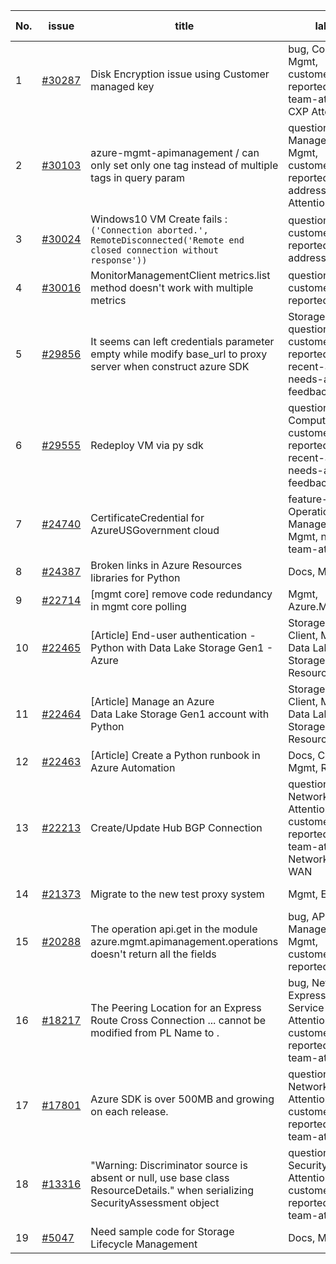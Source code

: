 | No. | issue | title | labels | assignees | bot advice | created date |
| ------ | ------ | ------ | ------ | ------ | ------ | :-----: |
|1|[#30287](https://github.com/Azure/azure-sdk-for-python/issues/30287)|Disk Encryption issue using Customer managed key|bug, Compute, Mgmt, customer-reported, needs-team-attention, CXP Attention|msyyc||2023-05-08|
|2|[#30103](https://github.com/Azure/azure-sdk-for-python/issues/30103)|azure-mgmt-apimanagement / can only set only one tag instead of multiple tags in query param|question, API Management, Mgmt, customer-reported, issue-addressed, CXP Attention|msyyc||2023-04-27|
|3|[#30024](https://github.com/Azure/azure-sdk-for-python/issues/30024)|Windows10 VM Create fails : `('Connection aborted.', RemoteDisconnected('Remote end closed connection without response'))`|question, Mgmt, customer-reported, issue-addressed|msyyc||2023-04-23|
|4|[#30016](https://github.com/Azure/azure-sdk-for-python/issues/30016)|MonitorManagementClient metrics.list method doesn't work with multiple metrics|question, Mgmt, customer-reported|msyyc|no reply > 7|2023-04-21|
|5|[#29856](https://github.com/Azure/azure-sdk-for-python/issues/29856)|It seems can left credentials parameter empty while modify base_url to proxy server when construct azure SDK|Storage, question, Mgmt, customer-reported, no-recent-activity, needs-author-feedback|msyyc||2023-04-12|
|6|[#29555](https://github.com/Azure/azure-sdk-for-python/issues/29555)|Redeploy VM via py sdk|question, Compute, Mgmt, customer-reported, no-recent-activity, needs-author-feedback|msyyc||2023-03-23|
|7|[#24740](https://github.com/Azure/azure-sdk-for-python/issues/24740)|CertificateCredential for AzureUSGovernment cloud|feature-request, Operations Management, Mgmt, needs-team-attention|msyyc, BigCat20196|new comment|2022-06-07|
|8|[#24387](https://github.com/Azure/azure-sdk-for-python/issues/24387)|Broken links in Azure Resources libraries for Python|Docs, Mgmt|scbedd, msyyc|new comment|2022-05-11|
|9|[#22714](https://github.com/Azure/azure-sdk-for-python/issues/22714)|[mgmt core] remove code redundancy in mgmt core polling|Mgmt, Azure.Mgmt.Core|msyyc|new issue|2022-01-21|
|10|[#22465](https://github.com/Azure/azure-sdk-for-python/issues/22465)|[Article] End-user authentication - Python with Data Lake Storage Gen1 - Azure|Storage, Docs, Client, Mgmt, Data Lake Storage Gen1, Resources|tasherif-msft, msyyc|no reply > 7|2022-01-12|
|11|[#22464](https://github.com/Azure/azure-sdk-for-python/issues/22464)|[Article] Manage an Azure Data Lake Storage Gen1 account with Python|Storage, Docs, Client, Mgmt, Data Lake Storage Gen1, Resources|tasherif-msft, msyyc|no reply > 7|2022-01-12|
|12|[#22463](https://github.com/Azure/azure-sdk-for-python/issues/22463)|[Article] Create a Python runbook in Azure Automation|Docs, Compute, Mgmt, Resources|msyyc|no reply > 7|2022-01-12|
|13|[#22213](https://github.com/Azure/azure-sdk-for-python/issues/22213)|Create/Update Hub BGP Connection|question, Network, Service Attention, Mgmt, customer-reported, needs-team-attention, Network - Virtual WAN|msyyc|new comment|2021-12-17|
|14|[#21373](https://github.com/Azure/azure-sdk-for-python/issues/21373)|Migrate to the new test proxy system|Mgmt, Epic, MQ|msyyc|no reply > 7|2021-10-22|
|15|[#20288](https://github.com/Azure/azure-sdk-for-python/issues/20288)|The operation api.get in the module azure.mgmt.apimanagement.operations doesn't return all the fields|bug, API Management, Mgmt, customer-reported|msyyc, BigCat20196|new comment|2021-08-16|
|16|[#18217](https://github.com/Azure/azure-sdk-for-python/issues/18217)|The Peering Location for an Express Route Cross Connection ... cannot be modified from PL Name to .|bug, Network - ExpressRoute, Service Attention, Mgmt, customer-reported, needs-team-attention|msyyc|new comment|2021-04-22|
|17|[#17801](https://github.com/Azure/azure-sdk-for-python/issues/17801)|Azure SDK is over 500MB and growing on each release.|question, Network, Service Attention, Mgmt, customer-reported, needs-team-attention|msyyc, iscai-msft, lmazuel|new comment|2021-04-05|
|18|[#13316](https://github.com/Azure/azure-sdk-for-python/issues/13316)|"Warning: Discriminator source is absent or null, use base class ResourceDetails." when serializing SecurityAssessment object|question, Security, Service Attention, Mgmt, customer-reported, needs-team-attention|msyyc|new comment|2020-08-25|
|19|[#5047](https://github.com/Azure/azure-sdk-for-python/issues/5047)|Need sample code for Storage Lifecycle Management|Docs, Mgmt|msyyc|new comment|2019-05-02|
